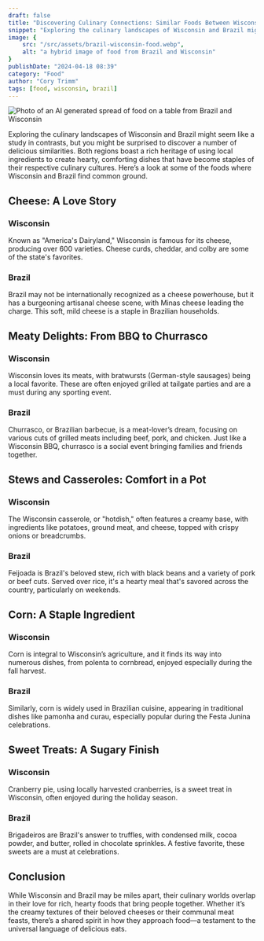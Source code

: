 ```yaml
---
draft: false
title: "Discovering Culinary Connections: Similar Foods Between Wisconsin and Brazil"
snippet: "Exploring the culinary landscapes of Wisconsin and Brazil might seem like a study in contrasts, but you might be surprised to discover a number of delicious similarities."
image: {
    src: "/src/assets/brazil-wisconsin-food.webp",
    alt: "a hybrid image of food from Brazil and Wisconsin"
}
publishDate: "2024-04-18 08:39"
category: "Food"
author: "Cory Trimm"
tags: [food, wisconsin, brazil]
---
```


![Photo of an AI generated spread of food on a table from Brazil and Wisconsin](../../assets/brazil-wisconsin-food.webp)

Exploring the culinary landscapes of Wisconsin and Brazil might seem like a study in contrasts, but you might be surprised to discover a number of delicious similarities. Both regions boast a rich heritage of using local ingredients to create hearty, comforting dishes that have become staples of their respective culinary cultures. Here’s a look at some of the foods where Wisconsin and Brazil find common ground.

## Cheese: A Love Story

### Wisconsin
Known as "America's Dairyland," Wisconsin is famous for its cheese, producing over 600 varieties. Cheese curds, cheddar, and colby are some of the state's favorites.

### Brazil
Brazil may not be internationally recognized as a cheese powerhouse, but it has a burgeoning artisanal cheese scene, with Minas cheese leading the charge. This soft, mild cheese is a staple in Brazilian households.

## Meaty Delights: From BBQ to Churrasco

### Wisconsin
Wisconsin loves its meats, with bratwursts (German-style sausages) being a local favorite. These are often enjoyed grilled at tailgate parties and are a must during any sporting event.

### Brazil
Churrasco, or Brazilian barbecue, is a meat-lover’s dream, focusing on various cuts of grilled meats including beef, pork, and chicken. Just like a Wisconsin BBQ, churrasco is a social event bringing families and friends together.

## Stews and Casseroles: Comfort in a Pot

### Wisconsin
The Wisconsin casserole, or "hotdish," often features a creamy base, with ingredients like potatoes, ground meat, and cheese, topped with crispy onions or breadcrumbs.

### Brazil
Feijoada is Brazil's beloved stew, rich with black beans and a variety of pork or beef cuts. Served over rice, it's a hearty meal that's savored across the country, particularly on weekends.

## Corn: A Staple Ingredient

### Wisconsin
Corn is integral to Wisconsin’s agriculture, and it finds its way into numerous dishes, from polenta to cornbread, enjoyed especially during the fall harvest.

### Brazil
Similarly, corn is widely used in Brazilian cuisine, appearing in traditional dishes like pamonha and curau, especially popular during the Festa Junina celebrations.

## Sweet Treats: A Sugary Finish

### Wisconsin
Cranberry pie, using locally harvested cranberries, is a sweet treat in Wisconsin, often enjoyed during the holiday season.

### Brazil
Brigadeiros are Brazil's answer to truffles, with condensed milk, cocoa powder, and butter, rolled in chocolate sprinkles. A festive favorite, these sweets are a must at celebrations.

## Conclusion

While Wisconsin and Brazil may be miles apart, their culinary worlds overlap in their love for rich, hearty foods that bring people together. Whether it’s the creamy textures of their beloved cheeses or their communal meat feasts, there’s a shared spirit in how they approach food—a testament to the universal language of delicious eats.

